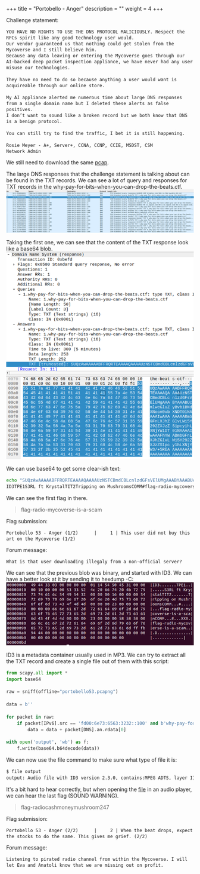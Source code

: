 +++
title = "Portobello - Anger"
description = ""
weight = 4
+++

Challenge statement:
```
YOU HAVE NO RIGHTS TO USE THE DNS PROTOCOL MALICIOUSLY. Respect the RFCs spirit like any good technology user would.
Our vendor guaranteed us that nothing could get stolen from the Mycoverse and I still believe him.
Because any data leaving or entering the Mycoverse goes through our AI-backed deep packet inspection appliance, we have never had any user misuse our technologies.

They have no need to do so because anything a user would want is acquireable through our online store.

My AI appliance alerted me numerous time about large DNS responses from a single domain name but I deleted these alerts as false positives.
I don’t want to sound like a broken record but we both know that DNS is a benign protocol.

You can still try to find the traffic, I bet it is still happening.

Rosie Meyer - A+, Server+, CCNA, CCNP, CCIE, MSDST, CSM
Network Admin
```

We still need to download the same [pcap](../portobello53.pcapng).

The large DNS responses that the challenge statement is talking about can be found in the TXT records. We can see a lot of query and responses for TXT records in the why-pay-for-bits-when-you-can-drop-the-beats.ctf.\
![1.png](1.png)

Taking the first one, we can see that the content of the TXT response look like a base64 blob.\
![2.png](2.png)

We can use base64 to get some clear-ish text:
```bash
echo "SUQzAwAAAAABFFRQRTEAAAAQAAAAUzNSTCBmdCBLcnlzdGFsVElUMgAAABYAAABUcmlwcGluZyBvbiBNdXNocm9vbXNDT01NAAAAIwAAAAAAAABmbGFnLXJhZGlvLW15Y292ZXJzZS1pcy1hLXNjYW1DT01NAAAAIwAAAFhYWABmbGFnLXJhZGlvLW15Y292ZXJzZS1pcy1hLXNjYW3/+5REAAAAAAAAAAAAAAAAAAAAAAAAAAAAAAAAAAAA" | base64 -d
ID3TPE1S3RL ft KrystalTIT2Tripping on MushroomsCOMM#flag-radio-mycoverse-is-a-scamCOMM#XXXflag-radio-mycoverse-is-a-scam���D
```

We can see the first flag in there.
> flag-radio-mycoverse-is-a-scam

Flag submission:
```
Portobello 53 - Anger (1/2)      |     1 | This user did not buy this art on the Mycoverse (1/2)
```

Forum message:
```
What is that user downloading illegaly from a non-official server?
```

We can see that the previous blob was binary, and started with ID3. We can have a better look at it by sending it to hexdump -C:\
![3.png](3.png)

ID3 is a metadata container usually used in MP3. We can try to extract all the TXT record and create a single file out of them with this script:
```python
from scapy.all import *
import base64

raw = sniff(offline="portobello53.pcapng")

data = b''

for packet in raw:
    if packet[IPv6].src == 'fd00:6e73:6563:3232::100' and b'why-pay-for-bits-when-you-can-drop-the-beats' in packet[DNS].qd.qname and packet[DNS].ancount > 0:
        data = data + packet[DNS].an.rdata[0]

with open('output', 'wb') as f:
    f.write(base64.b64decode(data))
```

We can now use the file command to make sure what type of file it is:
```bash
$ file output
output: Audio file with ID3 version 2.3.0, contains:MPEG ADTS, layer III, v1, 128 kbps, 48 kHz, JntStereo
```

It's a bit hard to hear correctly, but when opening the [file](output) in an audio player, we can hear the last flag (SOUND WARNING).
> flag-radiocashmoneymushroom247

Flag submission:
```
Portobello 53 - Anger (2/2)      |     2 | When the beat drops, expect the stocks to do the same. This gives me grief. (2/2)
```

Forum message:
```
Listening to pirated radio channel from within the Mycoverse. I will let Eva and Anatoli know that we are missing out on profit.
```